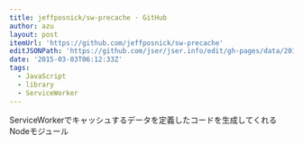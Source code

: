 ```yaml
---
title: jeffposnick/sw-precache · GitHub
author: azu
layout: post
itemUrl: 'https://github.com/jeffposnick/sw-precache'
editJSONPath: 'https://github.com/jser/jser.info/edit/gh-pages/data/2015/03/index.json'
date: '2015-03-03T06:12:33Z'
tags:
  - JavaScript
  - library
  - ServiceWorker
---
```

ServiceWorkerでキャッシュするデータを定義したコードを生成してくれるNodeモジュール
